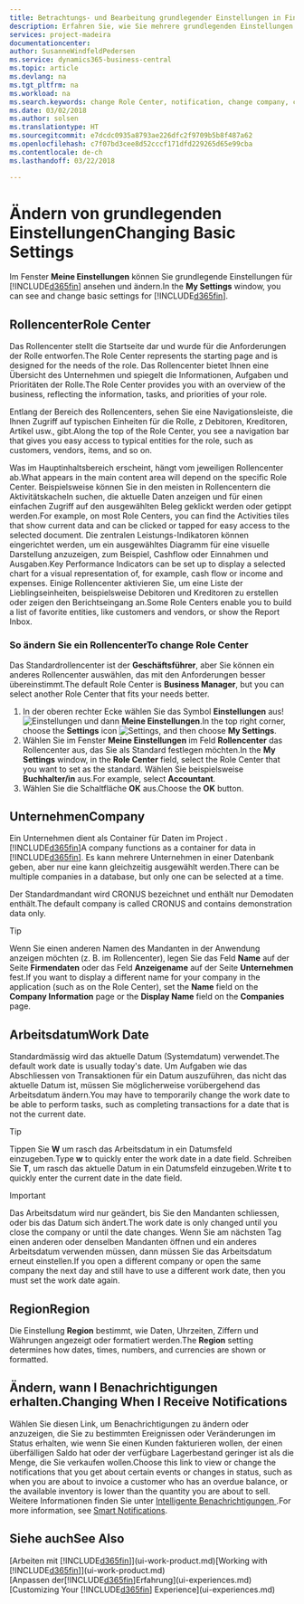 ```yaml
---
title: Betrachtungs- und Bearbeitung grundlegender Einstellungen in Financials| Microsoft Docs
description: Erfahren Sie, wie Sie mehrere grundlegenden Einstellungen in Financials einrichten, zum Beispiel im Rollencenter, im Unternehmen oder im Arbeitsdatum.
services: project-madeira
documentationcenter: 
author: SusanneWindfeldPedersen
ms.service: dynamics365-business-central
ms.topic: article
ms.devlang: na
ms.tgt_pltfrm: na
ms.workload: na
ms.search.keywords: change Role Center, notification, change company, change work date
ms.date: 03/02/2018
ms.author: solsen
ms.translationtype: HT
ms.sourcegitcommit: e7dcdc0935a8793ae226dfc2f9709b5b8f487a62
ms.openlocfilehash: c7f07bd3cee8d52cccf171dfd229265d65e99cba
ms.contentlocale: de-ch
ms.lasthandoff: 03/22/2018

---
```

# <a name="changing-basic-settings"></a><span data-ttu-id="2b519-103">Ändern von grundlegenden Einstellungen</span><span class="sxs-lookup"><span data-stu-id="2b519-103">Changing Basic Settings</span></span>
<span data-ttu-id="2b519-104">Im Fenster **Meine Einstellungen** können Sie grundlegende Einstellungen für [!INCLUDE[d365fin](includes/d365fin_md.md)] ansehen und ändern.</span><span class="sxs-lookup"><span data-stu-id="2b519-104">In the **My Settings** window, you can see and change basic settings for [!INCLUDE[d365fin](includes/d365fin_md.md)].</span></span>  

## <a name="role-center"></a><span data-ttu-id="2b519-105">Rollencenter</span><span class="sxs-lookup"><span data-stu-id="2b519-105">Role Center</span></span>
<span data-ttu-id="2b519-106">Das Rollencenter stellt die Startseite dar und wurde für die Anforderungen der Rolle entworfen.</span><span class="sxs-lookup"><span data-stu-id="2b519-106">The Role Center represents the starting page and is designed for the needs of the role.</span></span> <span data-ttu-id="2b519-107">Das Rollencenter bietet Ihnen eine Übersicht des Unternehmen und spiegelt die Informationen, Aufgaben und Prioritäten der Rolle.</span><span class="sxs-lookup"><span data-stu-id="2b519-107">The Role Center provides you with an overview of the business, reflecting the information, tasks, and priorities of your role.</span></span>

<span data-ttu-id="2b519-108">Entlang der Bereich des Rollencenters, sehen Sie eine Navigationsleiste, die Ihnen Zugriff auf typischen Einheiten für die Rolle, z Debitoren, Kreditoren, Artikel usw., gibt.</span><span class="sxs-lookup"><span data-stu-id="2b519-108">Along the top of the Role Center, you see a navigation bar that gives you easy access to typical entities for the role, such as customers, vendors, items, and so on.</span></span>

<span data-ttu-id="2b519-109">Was im Hauptinhaltsbereich erscheint, hängt vom jeweiligen Rollencenter ab.</span><span class="sxs-lookup"><span data-stu-id="2b519-109">What appears in the main content area will depend on the specific Role Center.</span></span> <span data-ttu-id="2b519-110">Beispielsweise können Sie in den meisten in Rollencentern die Aktivitätskacheln suchen, die aktuelle Daten anzeigen und für einen einfachen Zugriff auf den ausgewählten Beleg geklickt werden oder getippt werden.</span><span class="sxs-lookup"><span data-stu-id="2b519-110">For example, on most Role Centers, you can find the Activities tiles that show current data and can be clicked or tapped for easy access to the selected document.</span></span> <span data-ttu-id="2b519-111">Die zentralen Leistungs-Indikatoren können eingerichtet werden, um ein ausgewähltes Diagramm für eine visuelle Darstellung anzuzeigen, zum Beispiel, Cashflow oder Einnahmen und Ausgaben.</span><span class="sxs-lookup"><span data-stu-id="2b519-111">Key Performance Indicators can be set up to display a selected chart for a visual representation of, for example, cash flow or income and expenses.</span></span> <span data-ttu-id="2b519-112">Einige Rollencenter aktivieren Sie, um eine Liste der Lieblingseinheiten, beispielsweise Debitoren und Kreditoren zu erstellen oder zeigen den Berichtseingang an.</span><span class="sxs-lookup"><span data-stu-id="2b519-112">Some Role Centers enable you to build a list of favorite entities, like customers and vendors, or show the Report Inbox.</span></span>

### <a name="to-change-role-center"></a><span data-ttu-id="2b519-113">So ändern Sie ein Rollencenter</span><span class="sxs-lookup"><span data-stu-id="2b519-113">To change Role Center</span></span>
<span data-ttu-id="2b519-114">Das Standardrollencenter ist der **Geschäftsführer**, aber Sie können ein anderes Rollencenter auswählen, das mit den Anforderungen besser übereinstimmt.</span><span class="sxs-lookup"><span data-stu-id="2b519-114">The default Role Center is **Business Manager**, but you can select another Role Center that fits your needs better.</span></span>
1. <span data-ttu-id="2b519-115">In der oberen rechter Ecke wählen Sie das Symbol **Einstellungen** aus! ![Einstellungen](media/ui-experience/settings_icon_small.png "Einstellungssymbol Rollencenter") und dann **Meine Einstellungen**.</span><span class="sxs-lookup"><span data-stu-id="2b519-115">In the top right corner, choose the **Settings** icon ![Settings](media/ui-experience/settings_icon_small.png "Settings icon for role center"), and then choose **My Settings**.</span></span>
2. <span data-ttu-id="2b519-116">Wählen Sie im Fenster **Meine Einstellungen** im Feld **Rollencenter** das Rollencenter aus, das Sie als Standard festlegen möchten.</span><span class="sxs-lookup"><span data-stu-id="2b519-116">In the **My Settings** window, in the **Role Center** field, select the Role Center that you want to set as the standard.</span></span> <span data-ttu-id="2b519-117">Wählen Sie beispielsweise **Buchhalter/in** aus.</span><span class="sxs-lookup"><span data-stu-id="2b519-117">For example, select **Accountant**.</span></span>
3. <span data-ttu-id="2b519-118">Wählen Sie die Schaltfläche **OK** aus.</span><span class="sxs-lookup"><span data-stu-id="2b519-118">Choose the **OK** button.</span></span>

## <a name="company"></a><span data-ttu-id="2b519-119">Unternehmen</span><span class="sxs-lookup"><span data-stu-id="2b519-119">Company</span></span>
<span data-ttu-id="2b519-120">Ein Unternehmen dient als Container für Daten im Project .[!INCLUDE[d365fin](includes/d365fin_md.md)]</span><span class="sxs-lookup"><span data-stu-id="2b519-120">A company functions as a container for data in [!INCLUDE[d365fin](includes/d365fin_md.md)].</span></span> <span data-ttu-id="2b519-121">Es kann mehrere Unternehmen in einer Datenbank geben, aber nur eine kann gleichzeitig ausgewählt werden.</span><span class="sxs-lookup"><span data-stu-id="2b519-121">There can be multiple companies in a database, but only one can be selected at a time.</span></span>

<span data-ttu-id="2b519-122">Der Standardmandant wird CRONUS bezeichnet und enthält nur Demodaten enthält.</span><span class="sxs-lookup"><span data-stu-id="2b519-122">The default company is called CRONUS and contains demonstration data only.</span></span>

> [!TIP]  
>   <span data-ttu-id="2b519-123">Wenn Sie einen anderen Namen des Mandanten in der Anwendung anzeigen möchten (z. B. im Rollencenter), legen Sie das Feld **Name** auf der Seite **Firmendaten** oder das Feld **Anzeigename** auf der Seite **Unternehmen** fest.</span><span class="sxs-lookup"><span data-stu-id="2b519-123">If you want to display a different name for your company in the application (such as on the Role Center), set the **Name** field on the **Company Information** page or the **Display Name** field on the **Companies** page.</span></span>  

## <a name="work-date"></a><span data-ttu-id="2b519-124">Arbeitsdatum</span><span class="sxs-lookup"><span data-stu-id="2b519-124">Work Date</span></span>
<span data-ttu-id="2b519-125">Standardmässig wird das aktuelle Datum (Systemdatum) verwendet.</span><span class="sxs-lookup"><span data-stu-id="2b519-125">The default work date is usually today's date.</span></span> <span data-ttu-id="2b519-126">Um Aufgaben wie das Abschliessen von Transaktionen für ein Datum auszuführen, das nicht das aktuelle Datum ist, müssen Sie möglicherweise vorübergehend das Arbeitsdatum ändern.</span><span class="sxs-lookup"><span data-stu-id="2b519-126">You may have to temporarily change the work date to be able to perform tasks, such as completing transactions for a date that is not the current date.</span></span>

> [!TIP]  
>   <span data-ttu-id="2b519-127">Tippen Sie **W** um rasch das Arbeitsdatum in ein Datumsfeld einzugeben.</span><span class="sxs-lookup"><span data-stu-id="2b519-127">Type **w** to quickly enter the work date in a date field.</span></span> <span data-ttu-id="2b519-128">Schreiben Sie **T**, um rasch das aktuelle Datum in ein Datumsfeld einzugeben.</span><span class="sxs-lookup"><span data-stu-id="2b519-128">Write **t** to quickly enter the current date in the date field.</span></span>

> [!IMPORTANT]  
>   <span data-ttu-id="2b519-129">Das Arbeitsdatum wird nur geändert, bis Sie den Mandanten schliessen, oder bis das Datum sich ändert.</span><span class="sxs-lookup"><span data-stu-id="2b519-129">The work date is only changed until you close the company or until the date changes.</span></span> <span data-ttu-id="2b519-130">Wenn Sie am nächsten Tag einen anderen oder denselben Mandanten öffnen und ein anderes Arbeitsdatum verwenden müssen, dann müssen Sie das Arbeitsdatum erneut einstellen.</span><span class="sxs-lookup"><span data-stu-id="2b519-130">If you open a different company or open the same company the next day and still have to use a different work date, then you must set the work date again.</span></span>

## <a name="region"></a><span data-ttu-id="2b519-131">Region</span><span class="sxs-lookup"><span data-stu-id="2b519-131">Region</span></span>
<span data-ttu-id="2b519-132">Die Einstellung **Region** bestimmt, wie Daten, Uhrzeiten, Ziffern und Währungen angezeigt oder formatiert werden.</span><span class="sxs-lookup"><span data-stu-id="2b519-132">The **Region** setting determines how dates, times, numbers, and currencies are shown or formatted.</span></span>   

## <a name="changing-when-i-receive-notifications"></a><span data-ttu-id="2b519-133">Ändern, wann I Benachrichtigungen erhalten.</span><span class="sxs-lookup"><span data-stu-id="2b519-133">Changing When I Receive Notifications</span></span>
<span data-ttu-id="2b519-134">Wählen Sie diesen Link, um Benachrichtigungen zu ändern oder anzuzeigen, die Sie zu bestimmten Ereignissen oder Veränderungen im Status erhalten, wie wenn Sie einen Kunden fakturieren wollen, der einen überfälligen Saldo hat oder der verfügbare Lagerbestand geringer ist als die Menge, die Sie verkaufen wollen.</span><span class="sxs-lookup"><span data-stu-id="2b519-134">Choose this link to view or change the notifications that you get about certain events or changes in status, such as when you are about to invoice a customer who has an overdue balance, or the available inventory is lower than the quantity you are about to sell.</span></span> <span data-ttu-id="2b519-135">Weitere Informationen finden Sie unter [Intelligente Benachrichtigungen ](ui-smart-notifications.md).</span><span class="sxs-lookup"><span data-stu-id="2b519-135">For more information, see [Smart Notifications](ui-smart-notifications.md).</span></span>

## <a name="see-also"></a><span data-ttu-id="2b519-136">Siehe auch</span><span class="sxs-lookup"><span data-stu-id="2b519-136">See Also</span></span>
<span data-ttu-id="2b519-137">[Arbeiten mit [!INCLUDE[d365fin](includes/d365fin_md.md)]](ui-work-product.md)</span><span class="sxs-lookup"><span data-stu-id="2b519-137">[Working with [!INCLUDE[d365fin](includes/d365fin_md.md)]](ui-work-product.md)</span></span>  
<span data-ttu-id="2b519-138">[Anpassen der[!INCLUDE[d365fin](includes/d365fin_md.md)]Erfahrung](ui-experiences.md)</span><span class="sxs-lookup"><span data-stu-id="2b519-138">[Customizing Your [!INCLUDE[d365fin](includes/d365fin_md.md)] Experience](ui-experiences.md)</span></span>  


